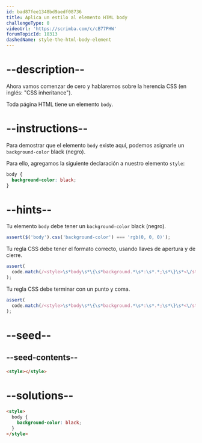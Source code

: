 ```yaml
---
id: bad87fee1348bd9aedf08736
title: Aplica un estilo al elemento HTML body
challengeType: 0
videoUrl: 'https://scrimba.com/c/cB77PHW'
forumTopicId: 18313
dashedName: style-the-html-body-element
---
```


# --description--

Ahora vamos comenzar de cero y hablaremos sobre la herencia CSS (en inglés: "CSS inheritance").

Toda página HTML tiene un elemento `body`.

# --instructions--

Para demostrar que el elemento `body` existe aquí, podemos asignarle un `background-color` black (negro).

Para ello, agregamos la siguiente declaración a nuestro elemento `style`:

```css
body {
  background-color: black;
}
```

# --hints--

Tu elemento `body` debe tener un `background-color` black (negro).

```js
assert($('body').css('background-color') === 'rgb(0, 0, 0)');
```

Tu regla CSS debe tener el formato correcto, usando llaves de apertura y de cierre.

```js
assert(
  code.match(/<style>\s*body\s*\{\s*background.*\s*:\s*.*;\s*\}\s*<\/style>/i)
);
```

Tu regla CSS debe terminar con un punto y coma.

```js
assert(
  code.match(/<style>\s*body\s*\{\s*background.*\s*:\s*.*;\s*\}\s*<\/style>/i)
);
```

# --seed--

## --seed-contents--

```html
<style></style>
```

# --solutions--

```html
<style>
  body {
    background-color: black;
  }
</style>
```
